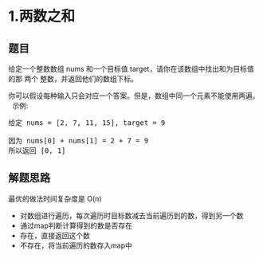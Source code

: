 # 1.两数之和

## 题目
给定一个整数数组 nums 和一个目标值 target，请你在该数组中找出和为目标值的那 两个 整数，并返回他们的数组下标。

你可以假设每种输入只会对应一个答案。但是，数组中同一个元素不能使用两遍。
 
示例:
<pre>
给定 nums = [2, 7, 11, 15], target = 9

因为 nums[0] + nums[1] = 2 + 7 = 9
所以返回 [0, 1]
</pre>

## 解题思路
最优的做法时间复杂度是 O(n)

- 对数组进行遍历，每次遍历时目标数减去当前遍历到的数，得到另一个数
- 通过map判断计算得到的数是否存在
- 存在，直接返回这个数
- 不存在，将当前遍历的数存入map中
